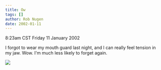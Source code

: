 ```yaml
---
title: Ow
tags: []
author: Rob Nugen
date: 2002-01-11
---
```


<title></title>
<p class=date>8:23am CST Friday 11 January 2002</p>

<p>I forgot to wear my mouth guard last night, and I can really feel
tension in my jaw. Wow.  I'm much less likely to forget again.</p>

<p><img src='/images/rob/wL-ROB.gif'/></p>

